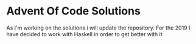 # Advent Of Code Solutions

As I'm working on the solutions i will update the repository.
For the 2019 I have decided to work with Haskell in order to
get better with it
